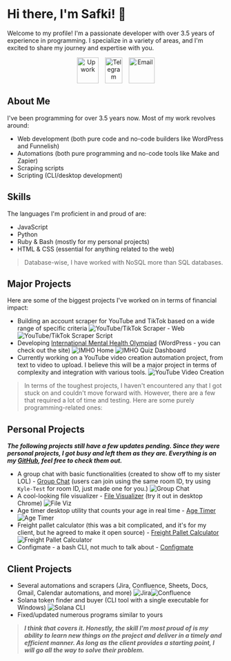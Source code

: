 # Hi there, I'm Safki! 👋

Welcome to my profile! I'm a passionate developer with over 3.5 years of experience in programming. I specialize in a variety of areas, and I'm excited to share my journey and expertise with you.

<p align="center" style="display: flex; justify-content: center; gap: 15px;">
  <a href="https://www.upwork.com/freelancers/safkia" style="text-decoration: unset;">
    <img src="images/upwork-2.svg" alt="Upwork" width="50" height="60">
  </a>
  <a href="https://t.me/dhextras_ai" style="text-decoration: unset;">
    <img src="images/telegram.svg" alt="Telegram" width="40" height="60">
  </a>
  <a href="mailto:mohammedsafki27+githubProfile@gmail.com" style="text-decoration: unset;">
    <img src="images/mail.svg" alt="Email" width="60" height="60" style="padding-top: 0px;">
  </a>
</p>

## About Me

I've been programming for over 3.5 years now. Most of my work revolves around:

- Web development (both pure code and no-code builders like WordPress and Funnelish)
- Automations (both pure programming and no-code tools like Make and Zapier)
- Scraping scripts
- Scripting (CLI/desktop development)

## Skills

The languages I'm proficient in and proud of are:

- JavaScript
- Python
- Ruby & Bash (mostly for my personal projects)
- HTML & CSS (essential for anything related to the web)

>Database-wise, I have worked with NoSQL more than SQL databases.

## Major Projects

Here are some of the biggest projects I've worked on in terms of financial impact:

- Building an account scraper for YouTube and TikTok based on a wide range of specific criteria 
![YouTube/TikTok Scraper - Web](images/yts-web.png) ![YouTube/TikTok Scraper Script](images/yts-script.png)
- Developing [International Mental Health Olympiad](https://internationalmentalhealtholympiad.com/) (WordPress - you can check out the site) 
![IMHO Home](images/imho-1.png)
![IMHO Quiz Dashboard](images/imho-2.png)
- Currently working on a YouTube video creation automation project, from text to video to upload. I believe this will be a major project in terms of complexity and integration with various tools.
![YouTube Video Creation](images/youtube-video-creation.png)

> In terms of the toughest projects, I haven't encountered any that I got stuck on and couldn't move forward with. However, there are a few that required a lot of time and testing. Here are some purely programming-related ones:

## Personal Projects

**_The following projects still have a few updates pending. Since they were personal projects, I got busy and left them as they are. Everything is on my [GitHub](https://github.com/dhextras), feel free to check them out._**

- A group chat with basic functionalities (created to show off to my sister LOL) - [Group Chat](https://dhextras-chat.glitch.me/) (users can join using the same room ID, try using `Kyle-Test` for room ID, just made one for you.)
![Group Chat](images/group-chat.png)
- A cool-looking file visualizer - [File Visualizer](https://file-viz.glitch.me/) (try it out in desktop Chrome)
![File Viz](images/file-viz.png)
- Age timer desktop utility that counts your age in real time - [Age Timer](https://github.com/dhextras/age-timer-tauri)
![Age Timer](images/age-timer.png)
- Freight pallet calculator (this was a bit complicated, and it's for my client, but he agreed to make it open source) - [Freight Pallet Calculator](https://dhextras.github.io/freight-pallet-calc/)
![Freight Pallet Calculator](images/freight-pallet.png)
- Configmate - a bash CLI, not much to talk about - [Configmate](https://github.com/dhextras/configmate)

## Client Projects

- Several automations and scrapers (Jira, Confluence, Sheets, Docs, Gmail, Calendar automations, and more)
![Jira](images/jira.png)![Confluence](images/sync-to-confluence.png)
- Solana token finder and buyer (CLI tool with a single executable for Windows)
![Solana CLI](images/svt.png)
- Fixed/updated numerous programs similar to yours

> **_I think that covers it. Honestly, the skill I'm most proud of is my ability to learn new things on the project and deliver in a timely and efficient manner. As long as the client provides a starting point, I will go all the way to solve their problem._**
